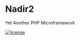 # Nadir2

Yet Another PHP Microframework

[![license](https://img.shields.io/github/license/mashape/apistatus.svg?maxAge=2592000)]()